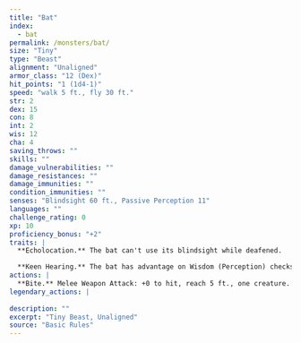 ```yaml
---
title: "Bat"
index:
  - bat
permalink: /monsters/bat/
size: "Tiny"
type: "Beast"
alignment: "Unaligned"
armor_class: "12 (Dex)"
hit_points: "1 (1d4-1)"
speed: "walk 5 ft., fly 30 ft."
str: 2
dex: 15
con: 8
int: 2
wis: 12
cha: 4
saving_throws: ""
skills: ""
damage_vulnerabilities: ""
damage_resistances: ""
damage_immunities: ""
condition_immunities: ""
senses: "Blindsight 60 ft., Passive Perception 11"
languages: ""
challenge_rating: 0
xp: 10
proficiency_bonus: "+2"
traits: |
  **Echolocation.** The bat can't use its blindsight while deafened.

  **Keen Hearing.** The bat has advantage on Wisdom (Perception) checks that rely on hearing.
actions: |
  **Bite.** Melee Weapon Attack: +0 to hit, reach 5 ft., one creature. Hit: 1 piercing damage.  
legendary_actions: |
  
description: ""
excerpt: "Tiny Beast, Unaligned"
source: "Basic Rules"
---
```

